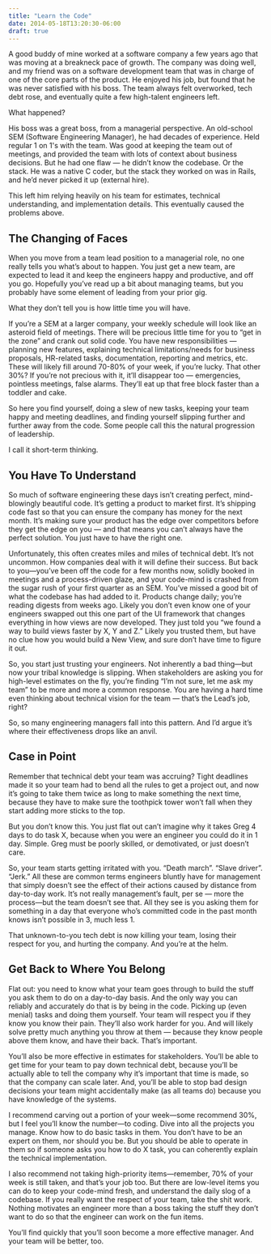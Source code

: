 ```yaml
---
title: "Learn the Code"
date: 2014-05-18T13:20:30-06:00
draft: true
---
```


A good buddy of mine worked at a software company a few years ago that was moving at a breakneck pace of growth. The
company was doing well, and my friend was on a software development team that was in charge of one of the core parts of
the product. He enjoyed his job, but found that he was never satisfied with his boss. The team always felt overworked,
tech debt rose, and eventually quite a few high-talent engineers left.

What happened?

His boss was a great boss, from a managerial perspective. An old-school SEM (Software Engineering Manager), he had
decades of experience. Held regular 1 on 1's with the team. Was good at keeping the team out of meetings, and provided
the team with lots of context about business decisions. But he had one flaw — he didn’t know the codebase. Or the stack.
He was a native C coder, but the stack they worked on was in Rails, and he’d never picked it up (external hire).

This left him relying heavily on his team for estimates, technical understanding, and implementation details. This
eventually caused the problems above.

## The Changing of Faces
When you move from a team lead position to a managerial role, no one really tells you what’s about to happen. You just
get a new team, are expected to lead it and keep the engineers happy and productive, and off you go. Hopefully you’ve
read up a bit about managing teams, but you probably have some element of leading from your prior gig.

What they don’t tell you is how little time you will have.

If you’re a SEM at a larger company, your weekly schedule will look like an asteroid field of meetings. There will be
precious little time for you to “get in the zone” and crank out solid code. You have new responsibilities — planning new
features, explaining technical limitations/needs for business proposals, HR-related tasks, documentation, reporting and
metrics, etc. These will likely fill around 70-80% of your week, if you’re lucky. That other 30%? If you’re not precious
with it, it’ll disappear too — emergencies, pointless meetings, false alarms. They’ll eat up that free block faster than
a toddler and cake.

So here you find yourself, doing a slew of new tasks, keeping your team happy and meeting deadlines, and finding
yourself slipping further and further away from the code. Some people call this the natural progression of leadership.

I call it short-term thinking.

## You Have To Understand
So much of software engineering these days isn’t creating perfect, mind-blowingly beautiful code. It’s getting a product
to market first. It’s shipping code fast so that you can ensure the company has money for the next month. It’s making
sure your product has the edge over competitors before they get the edge on you — and that means you can’t always have
the perfect solution. You just have to have the right one.

Unfortunately, this often creates miles and miles of technical debt. It’s not uncommon. How companies deal with it will
define their success. But back to you—you’ve been off the code for a few months now, solidly booked in meetings and a
process-driven glaze, and your code-mind is crashed from the sugar rush of your first quarter as an SEM. You’ve missed a
good bit of what the codebase has had added to it. Products change daily; you’re reading digests from weeks ago. Likely
you don’t even know one of your engineers swapped out this one part of the UI framework that changes everything in how
views are now developed. They just told you “we found a way to build views faster by X, Y and Z.” Likely you trusted
them, but have no clue how you would build a New View, and sure don’t have time to figure it out.

So, you start just trusting your engineers. Not inherently a bad thing—but now your tribal knowledge is slipping. When
stakeholders are asking you for high-level estimates on the fly, you’re finding “I’m not sure, let me ask my team” to be
more and more a common response. You are having a hard time even thinking about technical vision for the team — that’s
the Lead’s job, right?

So, so many engineering managers fall into this pattern. And I’d argue it’s where their effectiveness drops like an
anvil.

## Case in Point
Remember that technical debt your team was accruing? Tight deadlines made it so your team had to bend all the rules to
get a project out, and now it’s going to take them twice as long to make something the next time, because they have to
make sure the toothpick tower won’t fall when they start adding more sticks to the top.

But you don’t know this. You just flat out can’t imagine why it takes Greg 4 days to do task X, because when you were an
engineer you could do it in 1 day. Simple. Greg must be poorly skilled, or demotivated, or just doesn’t care.

So, your team starts getting irritated with you. “Death march”. “Slave driver”. “Jerk.” All these are common terms
engineers bluntly have for management that simply doesn’t see the effect of their actions caused by distance from
day-to-day work. It’s not really management’s fault, per se — more the process—but the team doesn’t see that. All they
see is you asking them for something in a day that everyone who’s committed code in the past month knows isn’t possible
in 3, much less 1.

That unknown-to-you tech debt is now killing your team, losing their respect for you, and hurting the company. And
you’re at the helm.

## Get Back to Where You Belong
Flat out: you need to know what your team goes through to build the stuff you ask them to do on a day-to-day basis. And
the only way you can reliably and accurately do that is by being in the code. Picking up (even menial) tasks and doing
them yourself. Your team will respect you if they know you know their pain. They’ll also work harder for you. And will
likely solve pretty much anything you throw at them — because they know people above them know, and have their back.
That’s important.

You’ll also be more effective in estimates for stakeholders. You’ll be able to get time for your team to pay down
technical debt, because you’ll be actually able to tell the company why it’s important that time is made, so that the
company can scale later. And, you’ll be able to stop bad design decisions your team might accidentally make (as all
teams do) because you have knowledge of the systems.

I recommend carving out a portion of your week—some recommend 30%, but I feel you’ll know the number—to coding. Dive
into all the projects you manage. Know how to do basic tasks in them. You don’t have to be an expert on them, nor should
you be. But you should be able to operate in them so if someone asks you how to do X task, you can coherently explain
the technical implementation.

I also recommend not taking high-priority items—remember, 70% of your week is still taken, and that’s your job too. But
there are low-level items you can do to keep your code-mind fresh, and understand the daily slog of a codebase. If you
really want the respect of your team, take the shit work. Nothing motivates an engineer more than a boss taking the
stuff they don’t want to do so that the engineer can work on the fun items.

You’ll find quickly that you’ll soon become a more effective manager. And your team will be better, too.
